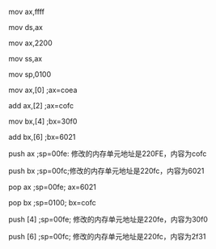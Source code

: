 mov ax,ffff

mov ds,ax

mov ax,2200

mov ss,ax

mov sp,0100

mov ax,[0] 	;ax=coea

add ax,[2]	;ax=cofc

mov bx,[4]	;bx=30f0

add bx,[6]	;bx=6021

push ax	;sp=00fe: 修改的内存单元地址是220FE，内容为cofc

push bx	;sp=00fc;修改的内存单元地址是220fc，内容为6021

pop ax	;sp=00fe;	ax=6021

pop bx	;sp=0100;	bx=cofc

push [4]	;sp=00fe;	修改的内存单元地址是220fe，内容为30f0

push [6]	;sp=00fc;	修改的内存单元地址是220fc，内容为2f31